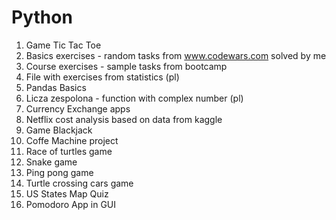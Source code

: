 # Python

1. Game Tic Tac Toe
2. Basics exercises - random tasks from www.codewars.com solved by me
3. Course exercises - sample tasks from bootcamp
4. File with exercises from statistics (pl)
5. Pandas Basics
6. Licza zespolona - function with complex number (pl)
7. Currency Exchange apps
8. Netflix cost analysis based on data from kaggle
9. Game Blackjack
10. Coffe Machine project
11. Race of turtles game
12. Snake game
13. Ping pong game
14. Turtle crossing cars game
15. US States Map Quiz
16. Pomodoro App in GUI
